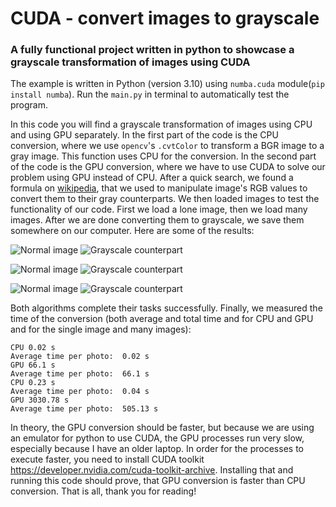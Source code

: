 # CUDA - convert images to grayscale

### A fully functional project written in python to showcase a grayscale transformation of images using CUDA

The example is written in Python (version 3.10) using ```numba.cuda``` module(```pip install numba```). Run the ```main.py``` in terminal to automatically test the program.

In this code you will find a grayscale transformation of images using CPU and using GPU separately.
In the first part of the code is the CPU conversion, where we use ```opencv```'s ```.cvtColor``` to transform a BGR image to a gray image. This function uses CPU for the conversion.
In the second part of the code is the GPU conversion, where we have to use CUDA to solve our problem using GPU instead of CPU. After a quick search, we found a formula on [wikipedia](https://en.wikipedia.org/wiki/Grayscale#Converting_color_to_grayscale), that we used to manipulate image's RGB values to convert them to their gray counterparts.
We then loaded images to test the functionality of our code. First we load a lone image, then we load many images.
After we are done converting them to grayscale, we save them somewhere on our computer.
Here are some of the results:

![Normal image](./single_img/we_miss_him.png)
![Grayscale counterpart](./gray/we_miss_him.png)

![Normal image](./img/santaSogger.png)
![Grayscale counterpart](./gray/santaSogger.png)

![Normal image](./img/good3.PNG)
![Grayscale counterpart](./gray/good3.PNG)

Both algorithms complete their tasks successfully.
Finally, we measured the time of the conversion (both average and total time and for CPU and GPU and for the single image and many images):

```
CPU 0.02 s
Average time per photo:  0.02 s
GPU 66.1 s 
Average time per photo:  66.1 s
CPU 0.23 s
Average time per photo:  0.04 s
GPU 3030.78 s
Average time per photo:  505.13 s
```

In theory, the GPU conversion should be faster, but because we are using an emulator for python to use CUDA, the GPU processes run very slow, especially because I have an older laptop.
In order for the processes to execute faster, you need to install CUDA toolkit https://developer.nvidia.com/cuda-toolkit-archive.
Installing that and running this code should prove, that GPU conversion is faster than CPU conversion.
That is all, thank you for reading!
